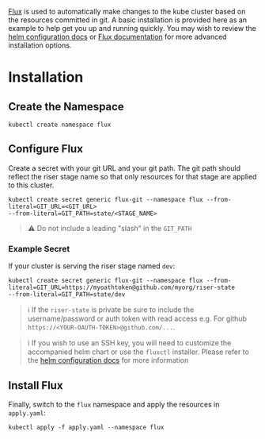[Flux](https://github.com/fluxcd/flux) is used to automatically make changes to the kube cluster based on the resources committed in git. A basic installation is provided here as an example to help get you up and running quickly. You may wish to review the [helm configuration docs](https://github.com/fluxcd/flux/tree/master/chart/flux#configuration) or [Flux documentation](https://docs.fluxcd.io/) for more advanced installation options.

# Installation

## Create the Namespace

```
kubectl create namespace flux
```

## Configure Flux
Create a secret with your git URL and your git path. The git path
should reflect the riser stage name so that only resources for that stage are applied to this cluster.

```
kubectl create secret generic flux-git --namespace flux --from-literal=GIT_URL=<GIT_URL>
--from-literal=GIT_PATH=state/<STAGE_NAME>
```
> :warning: Do not include a leading "slash" in the `GIT_PATH`

### Example Secret
If your cluster is serving the riser stage named `dev`:

```
kubectl create secret generic flux-git --namespace flux --from-literal=GIT_URL=https://myoathtoken@github.com/myorg/riser-state
--from-literal=GIT_PATH=state/dev
```


> :information_source: If the `riser-state` is private be sure to include the username/password or auth token with read access e.g. For github  `https://<YOUR-OAUTH-TOKEN>@github.com/...`.

> :information_source: If you wish to use an SSH key, you will need to customize the accompanied helm chart or use the `fluxctl` installer. Please refer to the [helm configuration docs](https://github.com/fluxcd/flux/tree/master/chart/flux#configuration) for more information


## Install Flux

Finally, switch to the `flux` namespace and apply the resources in `apply.yaml`:

```
kubectl apply -f apply.yaml --namespace flux
```